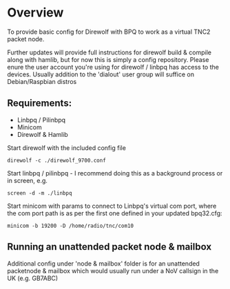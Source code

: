 # Overview

To provide basic config for Direwolf with BPQ to work as a virtual TNC2 packet node.

Further updates will provide full instructions for direwolf build  & compile along with hamlib, but for now this is simply a config repository. Please enure the user account you're using for direwolf / linbpq has access to the devices. Usually addition to the 'dialout' user group will suffice on Debian/Raspbian distros

## Requirements:
- Linbpq / Pilinbpq
- Minicom
- Direwolf & Hamlib

Start direwolf with the included config file
```
direwolf -c ./direwolf_9700.conf
```
Start linbpq / pilinbpq - I recommend doing this as a background process or in screen, e.g. 
```
screen -d -m ./linbpq
```

Start minicom with params to connect to Linbpq's virtual com port, where the com port path is as per the first one defined in your updated bpq32.cfg:
```
minicom -b 19200 -D /home/radio/tnc/com10
```

## Running an unattended packet node & mailbox

Additional config under 'node & mailbox' folder is for an unattended packetnode & mailbox which would usually run under a NoV callsign in the UK (e.g. GB7ABC)

